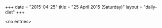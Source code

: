 +++
date = "2015-04-25"
title = "25 April 2015 (Saturday)"
layout = "daily-diet"
+++

<p>&lt;no entries&gt;</p>